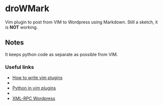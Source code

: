 # droWMark

Vim plugin to post from VIM to Wordpress using Markdown.
Still a sketch, it is **NOT** working.


## Notes

It keeps python code as separate as possible from VIM.


### Useful links

- [How to write vim plugins](http://stevelosh.com/blog/2011/09/writing-vim-plugins/)
- 
- [Python in vim plugins](http://vimdoc.sourceforge.net/htmldoc/if_pyth.html#:pyfile)
- 
- [XML-RPC Wordpress](http://python-wordpress-xmlrpc.readthedocs.org/en/latest/overview.html)
